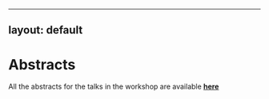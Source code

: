 
---
layout: default
---

# Abstracts

All the abstracts for the talks in the workshop are available [**here**](https://github.com/WoComtoQC/wocomtoqc.github.io/blob/main/abstract.md)
